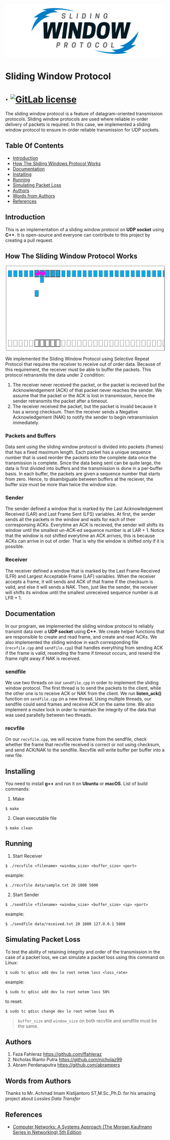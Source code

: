 <img src="logo.png">

# Sliding Window Protocol
&middot;
[![GitLab license](https://img.shields.io/github/license/Day8/re-frame.svg)](LICENSE)
=====
The sliding window protocol is a feature of datagram-oriented transmission protocols. Sliding window protocols are used where reliable in-order delivery of packets is required. In this case, we implemented a sliding window protocol to ensure in-order reliable transmission for UDP sockets.

## Table Of Contents
- [Introduction](#introduction)
- [How The Sliding Windows Protocol Works](#how-the-sliding-window-protocol-works)
- [Documentation](#documentation)
- [Installing](#installing)
- [Running](#running)
- [Simulating Packet Loss](#simulating-packet-loss)
- [Authors](#authors)
- [Words from Authors](#words-from-authors)
- [References](#references)

## Introduction
This is an implementation of a sliding window protocol on **UDP socket** using **C++**. It is open-source and everyone can contribute to this project by creating a pull request.

## How The Sliding Window Protocol Works
<img src="sliding-window-protocol.gif">

We implemented the Sliding Window Protocol using Selective Repeat Protocol that requires the receiver to receive out of order data. Because of this requirement, the receiver must be able to buffer the packets. This protocol retransmits the data under 2 condition:
1. The receiver never received the packet, or the packet is recieved but the Acknowlendgement (ACK) of that packet never reaches the sender. We assume that the packet or the ACK is lost in transmission, hence the sender retransmits the packet after a timeout.
2. The receiver received the packet, but the packet is invalid because it has a wrong checksum. Then the receiver sends a Negative Acknowledgement (NAK) to notify the sender to begin retransmission immediately.

### Packets and Buffers
Data sent using the sliding window protocol is divided into packets (frames) that has a fixed maximum length. Each packet has a unique sequence number that is used reorder the packets into the complete data once the transmission is complete. Since the data being sent can be quite large, the data is first divided into buffers and the transmission is done in a per-buffer basis. In each buffer, the packets are given a sequence number that starts from zero. Hence, to disambiguate between buffers at the reciever, the buffer size must be more than twice the window size.

### Sender
The sender defined a window that is marked by the Last Acknowledgement Received (LAR) and Last Frame Sent (LFS) variables. At first, the sender sends all the packets in the window and waits for each of their corresponsing ACKs. Everytime an ACK is recieved, the sender will shifts its window until the smallest un-ACK-ed sequence number is at LAR + 1. Notice that the window is not shifted everytime an ACK arrives, this is because ACKs can arrive in out of order. That is why the window is shifted only if it is possible.

### Receiver
The receiver defined a window that is marked by the Last Frame Received (LFR) and Largest Acceptable Frame (LAF) variables. When the receiver accepts a frame, it will sends and ACK of that frame if the checksum is valid, and else it will sends a NAK.
Then, just like the sender, the receiver will shifts its window until the smallest unreceived sequence number is at LFR + 1.

## Documentation
In our program, we implemented the sliding window protocol to reliably transmit data over a **UDP socket** using **C++**. We create helper functions that are responsible to create and read frame, and create and read ACKs. We also implemented the sliding window in each corresponding file (`recvfile.cpp` and `sendfile.cpp`) that handles everything from sending ACK if the frame is valid, resending the frame if timeout occurs, and resend the frame right away if NAK is received.

### sendfile
We use two threads on our `sendfile.cpp` in order to implement the sliding window protocol. The first thread is to send the packets to the client, while the other one is to receive ACK or NAK from the client. We run **listen_ack()** function on `sendfile.cpp` on a new thread. Using multiple threads, our sendfile could send frames and receive ACK on the same time.
We also implement a mutex lock in order to maintain the integrity of the data that was used parallelly between two threads.

### recvfile
On our `recvfile.cpp`, we will receive frame from the sendfile, check whether the frame that recvfile received is correct or not using checksum, and send ACK/NAK to the sendfile. Recvfile will write buffer per buffer into a new file.

## Installing
You need to install **g++** and run it on **Ubuntu** or **macOS**. List of build commands:
1. Make
```
$ make
```
2. Clean executable file
```
$ make clean
```

## Running
1. Start Receiver
```
$ ./recvfile <filename> <window_size> <buffer_size> <port>
```
example:
```
$ ./recvfile data/sample.txt 20 1000 5000
```
2. Start Sender
```
$ ./sendfile <filename> <window_size> <buffer_size> <ip> <port>
```
example:
```
$ ./sendfile data/received.txt 20 1000 127.0.0.1 5000
```

## Simulating Packet Loss
To test the ability of retaining integrity and order of the transmission in the case of a packet loss, we can simulate a packet loss using this command on Linux:
```
$ sudo tc qdisc add dev lo root netem loss <loss_rate>
```
example:
```
$ sudo tc qdisc add dev lo root netem loss 50%
```
to reset:
```
$ sudo tc qdisc change dev lo root netem loss 0%
```

> `buffer_size` and `window_size` on both recvfile and sendfile must be the same. 

## Authors
1. Faza Fahleraz https://github.com/ffahleraz
2. Nicholas Rianto Putra https://github.com/nicholaz99
3. Abram Perdanaputra https://github.com/abrampers

## Words from Authors
Thanks to Mr. Achmad Imam Kistijantoro ST,M.Sc.,Ph.D. for his amazing project about *Lossles Data Transfer*

## References
* [Computer Networks: A Systems Approach (The Morgan Kaufmann Series in Networking) 5th Edition](https://www.amazon.com/Computer-Networks-Fifth-Approach-Networking/dp/0123850592)
